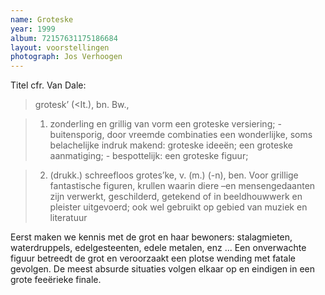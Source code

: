 ```yaml
---
name: Groteske
year: 1999
album: 72157631175186684
layout: voorstellingen
photograph: Jos Verhoogen
---
```

Titel cfr. Van Dale:

> grotesk’ (<It.), bn. Bw.,

> 1. zonderling en grillig van vorm
> een groteske versiering; - buitensporig, door vreemde combinaties een wonderlijke, soms belachelijke indruk makend: groteske ideeën; een groteske aanmatiging; - bespottelijk: een groteske figuur;

> 2. (drukk.) schreefloos
> grotes’ke, v. (m.) (-n), ben. Voor grillige fantastische figuren, krullen waarin diere –en mensengedaanten zijn verwerkt, geschilderd, getekend of in beeldhouwwerk en pleister uitgevoerd; ook wel gebruikt op gebied van muziek en literatuur

Eerst maken we kennis met de grot en haar bewoners: stalagmieten, waterdruppels, edelgesteenten, edele metalen, enz ... Een onverwachte figuur betreedt de grot en veroorzaakt een plotse wending met fatale gevolgen. De meest absurde situaties volgen elkaar op en eindigen in een grote feeërieke finale.
